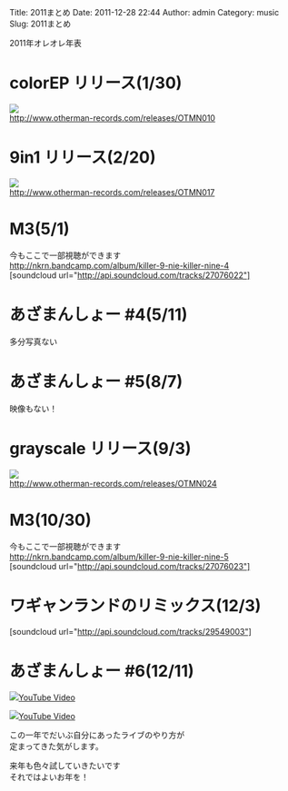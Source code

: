 Title: 2011まとめ
Date: 2011-12-28 22:44
Author: admin
Category: music
Slug: 2011まとめ

2011年オレオレ年表

colorEP リリース(1/30)
======================

![](http://www.archive.org/download/OTMN010/folder.jpg)  
[http://www.otherman-records.com/releases/OTMN010  
](http://www.otherman-records.com/releases/OTMN010)

9in1 リリース(2/20)
===================

![](http://ia700403.us.archive.org/5/items/OTMN017/9in1.png)  
[http://www.otherman-records.com/releases/OTMN017  
](http://www.otherman-records.com/releases/OTMN017)

M3(5/1)
=======

今もここで一部視聴ができます  
<http://nkrn.bandcamp.com/album/killer-9-nie-killer-nine-4>  
[soundcloud url="http://api.soundcloud.com/tracks/27076022"]

あざまんしょー \#4(5/11)
========================

多分写真ない

あざまんしょー \#5(8/7)
=======================

映像もない！

grayscale リリース(9/3)
=======================

![](http://www.archive.org/download/OTMN024/folder.jpg)  
[http://www.otherman-records.com/releases/OTMN024  
](http://www.otherman-records.com/releases/OTMN024)

M3(10/30)
=========

今もここで一部視聴ができます  
<http://nkrn.bandcamp.com/album/killer-9-nie-killer-nine-5>  
[soundcloud url="http://api.soundcloud.com/tracks/27076023"]

ワギャンランドのリミックス(12/3)
================================

[soundcloud url="http://api.soundcloud.com/tracks/29549003"]

あざまんしょー \#6(12/11)
=========================

<object type="application/x-shockwave-flash" data="http://www.youtube.com/v/PIwCJOEdnyY" width="400" height="300"><param name="movie" value="http://www.youtube.com/v/PIwCJOEdnyY"></param><param name="quality" value="high"></param><param name="allowFullScreen" value="true"></param><!-- Fallback content -->[![](http://img.youtube.com/vi/PIwCJOEdnyY/0.jpg)YouTube
Video](http://www.youtube.com/watch?v=PIwCJOEdnyY)</object>

<object type="application/x-shockwave-flash" data="http://www.youtube.com/v/EzlC1AABp3c" width="400" height="300"><param name="movie" value="http://www.youtube.com/v/EzlC1AABp3c"></param><param name="quality" value="high"></param><param name="allowFullScreen" value="true"></param><!-- Fallback content -->[![](http://img.youtube.com/vi/EzlC1AABp3c/0.jpg)YouTube
Video](http://www.youtube.com/watch?v=EzlC1AABp3c)</object>

この一年でだいぶ自分にあったライブのやり方が  
定まってきた気がします。

来年も色々試していきたいです  
それではよいお年を！

